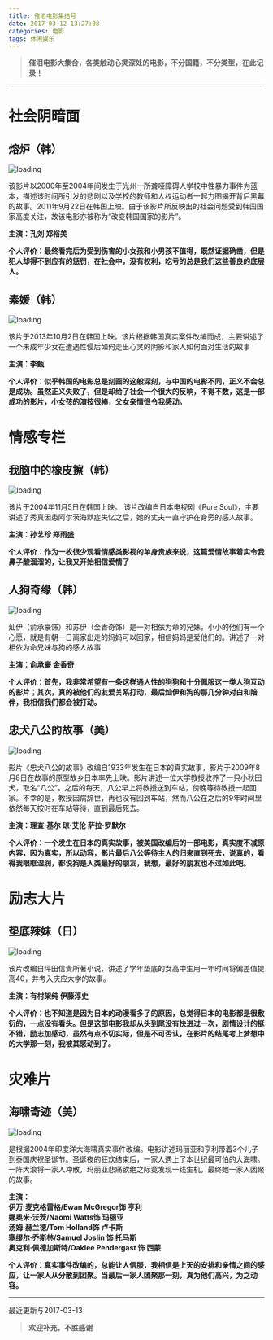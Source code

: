 ```yaml
---
title: 催泪电影集结号  
date: 2017-03-12 13:27:08  
categories: 电影  
tags: 休闲娱乐  
---
```


> __催泪电影大集合，各类触动心灵深处的电影，不分国籍，不分类型，在此记录！__

___

# 社会阴暗面

## 熔炉（韩）

![loading](https://github.com/woxiaofan/blogImgs/blob/master/ronglu.jpg?raw=true)

该影片以2000年至2004年间发生于光州一所聋哑障碍人学校中性暴力事件为蓝本，描述该时间所引发的悲剧以及学校的教师和人权运动者一起力图揭开背后黑幕的故事。2011年9月22日在韩国上映。由于该影片所反映出的社会问题受到韩国国家高度关注，故该电影亦被称为“改变韩国国家的影片”。

__主演：孔刘 郑裕美__

__个人评价：最终看完后为受到伤害的小女孩和小男孩不值得，既然证据确凿，但是犯人却得不到应有的惩罚，在社会中，没有权利，吃亏的总是我们这些善良的底层人。__
<!--more-->

## 素媛（韩）

![loading](https://github.com/woxiaofan/blogImgs/blob/master/suyuan.jpg?raw=true)

该片于2013年10月2日在韩国上映。该片根据韩国真实案件改编而成，主要讲述了一个未成年少女在遭遇性侵后如何走出心灵的阴影和家人如何面对生活的故事

__主演：李甄__

__个人评价：似乎韩国的电影总是刻画的这般深刻，与中国的电影不同，正义不会总是成功。虽然正义失败了，但是却给了社会一个很大的反响，不得不数，这是一部成功的影片，小女孩的演技很棒，父女亲情很令我感动。__

# 情感专栏

## 我脑中的橡皮擦（韩）

![loading](https://github.com/woxiaofan/blogImgs/blob/master/xpc.jpg?raw=true)

该片于2004年11月5日在韩国上映。 该片改编自日本电视剧《Pure Soul》，主要讲述了秀真因患阿尔茨海默症失忆之后，她的丈夫一直守护在身旁的感人故事。

__主演：孙艺珍 郑雨盛__

__个人评价：作为一枚很少观看情感类影视的单身贵族来说，这篇爱情故事着实令我鼻子酸溜溜的，让我又开始相信爱情了__

## 人狗奇缘（韩）

![loading](https://github.com/woxiaofan/blogImgs/blob/master/rgqy.jpg?raw=true)

灿伊（俞承豪饰）和苏伊（金香奇饰）是一对相依为命的兄妹，小小的他们有一个心愿，就是有朝一日离家出走的妈妈可以回家，相信妈妈是爱他们的。讲述了一对相依为命兄妹与狗的感人故事

__主演：俞承豪 金香奇__

__个人评价：首先，我非常希望有一条这样通人性的狗狗和十分佩服这一类人狗互动的影片；其次，真的被他们的友爱关系打动，最后灿伊和狗的那几分钟对白和陪伴，我相信我们都会被打动。__

## 忠犬八公的故事（美）

![loading](https://github.com/woxiaofan/blogImgs/blob/master/zqbg.jpg?raw=true)

影片《忠犬八公的故事》改编自1933年发生在日本的真实故事，影片于2009年8月8日在故事的原型故乡日本率先上映。影片讲述一位大学教授收养了一只小秋田犬，取名“八公”。之后的每天，八公早上将教授送到车站，傍晚等待教授一起回家。不幸的是，教授因病辞世，再也没有回到车站，然而八公在之后的9年时间里依然每天按时在车站等待，直到最后死去。

__主演：理查·基尔 琼·艾伦 萨拉·罗默尔__

__个人评价：一个发生在日本的真实故事，被美国改编后的一部电影，真实度不减原内容，因为真实，所以动容，影片最后八公等待主人的归来直到死去，说真的，看得我眼眶湿润，都说狗是人类最好的朋友，我想，最好的朋友也不过如此吧。__

# 励志大片

## 垫底辣妹（日）

![loading](https://github.com/woxiaofan/blogImgs/blob/master/ddlm.jpeg?raw=true)

该片改编自坪田信贵所著小说，讲述了学年垫底的女高中生用一年时间将偏差值提高40，并考入庆应大学的故事。

__主演：有村架纯 伊藤淳史__

__个人评价：也不知道是因为日本的动漫看多了的原因，总觉得日本的电影都是很敷衍的，一点没有看头。但是这部电影我却从头到尾没有快进过一次，剧情设计的挺不错，励志加感动，虽然有点不切实际，但是不可否认，在影片的结尾考上梦想中的大学那一刻，我被其感动到了。__

# 灾难片

## 海啸奇迹（美）

![loading](https://github.com/woxiaofan/blogImgs/blob/master/hxqj.jpg?raw=true)

是根据2004年印度洋大海啸真实事件改编。电影讲述玛丽亚和亨利带着3个儿子到泰国庆祝圣诞节。圣诞夜的狂欢结束后，一家人遇上了本世纪最可怕的大海啸。一阵大浪将一家人冲散，玛丽亚悲痛欲绝之际竟发现一线生机，最终她一家人团聚的故事。

__主演：  
伊万·麦克格雷格/Ewan McGregor饰 亨利  
娜奥米·沃茨/Naomi Watts饰 玛丽亚  
汤姆·赫兰德/Tom Holland饰 卢卡斯  
塞缪尔·乔斯林/Samuel Joslin 饰 托马斯  
奥克利·佩德加斯特/Oaklee Pendergast 饰 西蒙__

__个人评价：真实事件改编的，总能让人信服，我相信是上天的安排和亲情之间的感应，让一家人从分散到团聚。当最后一家人团聚那一刻，真为他们高兴，为之动容。__
___

<div class="time_updated">最近更新与2017-03-13</div>

> __欢迎补充，不胜感谢__